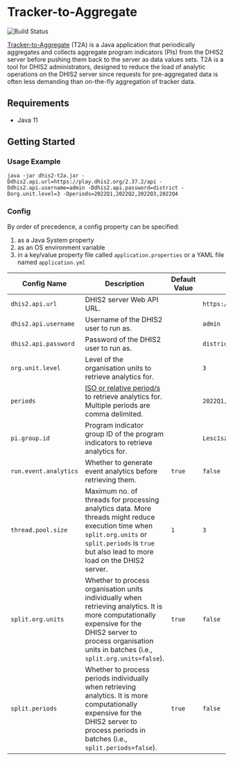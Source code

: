 # Tracker-to-Aggregate

![Build Status](https://github.com/smooks/smooks/workflows/CI/badge.svg)

[Tracker-to-Aggregate](https://docs.dhis2.org/en/implement/maintenance-and-use/tracker-and-aggregate-data-integration.html#how-to-saving-aggregated-tracker-data-as-aggregate-data-values) (T2A) is a Java application that periodically aggregates and collects aggregate program indicators (PIs) from the DHIS2 server before pushing them back to the server as data values sets. T2A is a tool for DHIS2 administrators, designed to reduce the load of analytic operations on the DHIS2 server since requests for pre-aggregated data is often less demanding than on-the-fly aggregation of tracker data.

## Requirements

* Java 11

## Getting Started

### Usage Example

```shell
java -jar dhis2-t2a.jar -Ddhis2.api.url=https://play.dhis2.org/2.37.2/api -Ddhis2.api.username=admin -Ddhis2.api.password=district -Dorg.unit.level=3 -Dperiods=2022Q1,2022Q2,2022Q3,2022Q4
```

### Config

By order of precedence, a config property can be specified:

1. as a Java System property
2. as an OS environment variable
3. in a key/value property file called `application.properties` or a YAML file named `application.yml`

| Config Name           | Description                                                                                                                                                                                                       | Default Value | Example Value                       |
|-----------------------|-------------------------------------------------------------------------------------------------------------------------------------------------------------------------------------------------------------------|---------------|-------------------------------------|
| `dhis2.api.url`       | DHIS2 server Web API URL.                                                                                                                                                                                         |               | `https://play.dhis2.org/2.37.2/api` |
| `dhis2.api.username`  | Username of the DHIS2 user to run as.                                                                                                                                                                             |               | `admin`                             |
| `dhis2.api.password`  | Password of the DHIS2 user to run as.                                                                                                                                                                             |               | `district`                          |
| `org.unit.level`      | Level of the organisation units to retrieve analytics for.                                                                                                                                                        |               | `3`                                 |
| `periods`             | [ISO or relative period/s](https://docs.dhis2.org/en/develop/using-the-api/dhis-core-version-master/introduction.html#webapi_date_perid_format) to retrieve analytics for. Multiple periods are comma delimited.  |               | `2022Q1,2022Q2,2022Q3,2022Q4`       |
| `pi.group.id`         | Program indicator group ID of the program indicators to retrieve analytics for.                                                                                                                                   |               | `Lesc1szBJGe`                       |
| `run.event.analytics` | Whether to generate event analytics before retrieving them.                                                                                                                                                       | `true`        | `false`                             |
| `thread.pool.size`    | Maximum no. of threads for processing analytics data. More threads might reduce execution time when `split.org.units` or `split.periods` is `true` but also lead to more load on the DHIS2 server.                | `1`           | `3`                                 |
| `split.org.units`     | Whether to process organisation units individually when retrieving analytics. It is more computationally expensive for the DHIS2 server to process organisation units in batches (i.e., `split.org.units=false`). | `true`        | `false`                             |
| `split.periods`       | Whether to process periods individually when retrieving analytics. It is more computationally expensive for the DHIS2 server to process periods in batches (i.e., `split.periods=false`).                         | `true`        | `false`                             |